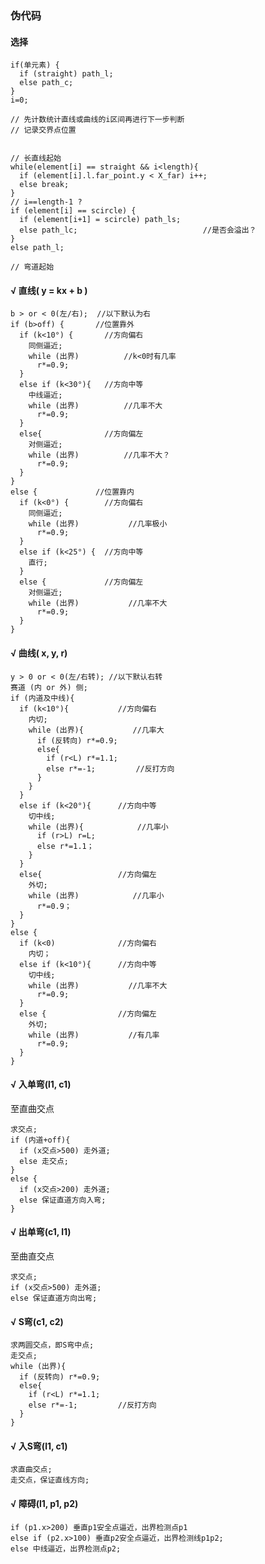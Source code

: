 ### 伪代码

#### 选择
    if(单元素) {
      if (straight) path_l;
      else path_c;
    }
    i=0;

    // 先计数统计直线或曲线的i区间再进行下一步判断
    // 记录交界点位置


    // 长直线起始
    while(element[i] == straight && i<length){
      if (element[i].l.far_point.y < X_far) i++;
      else break;
    }
    // i==length-1 ?
    if (element[i] == scircle) {
      if (element[i+1] = scircle) path_ls;
      else path_lc;                            //是否会溢出？
    }
    else path_l;

    // 弯道起始



#### √ 直线( y = kx + b )
    b > or < 0(左/右);  //以下默认为右
    if (b>off) {       //位置靠外
      if (k<10°) {       //方向偏右
        同侧逼近;
        while (出界)          //k<0时有几率
          r*=0.9;
      }
      else if (k<30°){   //方向中等
        中线逼近;
        while (出界)          //几率不大
          r*=0.9;
      }
      else{              //方向偏左
        对侧逼近;
        while (出界)          //几率不大？
          r*=0.9;
      }
    }
    else {             //位置靠内
      if (k<0°) {        //方向偏右
        同侧逼近;
        while (出界)           //几率极小
          r*=0.9;
      }
      else if (k<25°) {  //方向中等
        直行;
      }
      else {             //方向偏左
        对侧逼近;
        while (出界)           //几率不大
          r*=0.9;
      }
    }

#### √ 曲线( x, y, r)
    y > 0 or < 0(左/右转); //以下默认右转
    赛道 (内 or 外) 侧;
    if (内道及中线){
      if (k<10°){           //方向偏右
        内切;
        while (出界){           //几率大
          if (反转向) r*=0.9;
          else{
            if (r<L) r*=1.1;
            else r*=-1;         //反打方向
          }
        }
      }
      else if (k<20°){      //方向中等
        切中线;
        while (出界){            //几率小
          if (r>L) r=L;
          else r*=1.1；
        }
      }
      else{                 //方向偏左
        外切;
        while (出界)            //几率小
          r*=0.9；
      }                  
    }
    else {
      if (k<0)              //方向偏右
        内切；
      else if (k<10°){      //方向中等
        切中线;
        while (出界)           //几率不大
          r*=0.9;
      }
      else {                //方向偏左
        外切;
        while (出界)           //有几率
          r*=0.9;
      }
    }

#### √ 入单弯(l1, c1)
至直曲交点

    求交点;
    if (内道+off){
      if (x交点>500) 走外道;
      else 走交点;
    }
    else {
      if (x交点>200) 走外道;
      else 保证直道方向入弯;
    }

#### √ 出单弯(c1, l1)
至曲直交点

    求交点;
    if (x交点>500) 走外道;
    else 保证直道方向出弯;

#### √ S弯(c1, c2)  
    求两圆交点，即S弯中点;
    走交点;
    while (出界){           
      if (反转向) r*=0.9;
      else{
        if (r<L) r*=1.1;
        else r*=-1;         //反打方向
      }
    }

#### √ 入S弯(l1, c1)
    求直曲交点;
    走交点，保证直线方向;

#### √ 障碍(l1, p1, p2)
    if (p1.x>200) 垂直p1安全点逼近，出界检测点p1
    else if (p2.x>100) 垂直p2安全点逼近，出界检测线p1p2;
    else 中线逼近，出界检测点p2;
